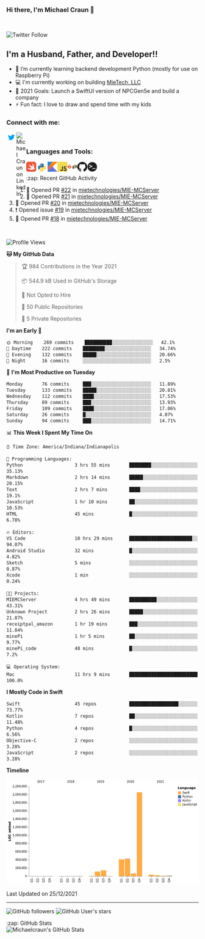 ### Hi there, I'm Michael Craun 👋 

<br />

![Twitter Follow](https://img.shields.io/twitter/follow/opkurix?style=social)

## I'm a Husband, Father, and Developer!!

- 🌱 I’m currently learning backend development Python (mostly for use on Raspberry Pi)
- 💻 I'm currently working on building [MieTech, LLC](https://github.com/mietechnologies)
- 🥅 2021 Goals: Launch a SwiftUI version of NPCGen5e and build a company
- ⚡ Fun fact: I love to draw and spend time with my kids

### Connect with me:

[<img align="left" alt="Michael Craun on Twitter" width="26px" src="https://raw.githubusercontent.com/github/explore/80688e429a7d4ef2fca1e82350fe8e3517d3494d/topics/twitter/twitter.png" />][twitter]
[<img align="left" alt="Michael Craun on LinkedIn" width="26px" src="https://cdn.jsdelivr.net/npm/simple-icons@v3/icons/linkedin.svg" />][linkedin]

<br />

### Languages and Tools:

[<img align="left" alt="Swift" width="26px" src="https://raw.githubusercontent.com/github/explore/80688e429a7d4ef2fca1e82350fe8e3517d3494d/topics/swift/swift.png" />][swift]
[<img align="left" alt="Python" width="30px" src="https://raw.githubusercontent.com/github/explore/80688e429a7d4ef2fca1e82350fe8e3517d3494d/topics/python/python.png" />][python]
[<img align="left" alt="Kotlin" width="26px" src="https://raw.githubusercontent.com/github/explore/80688e429a7d4ef2fca1e82350fe8e3517d3494d/topics/kotlin/kotlin.png" />][kotlin]
[<img align="left" alt="JavaScript" width="26px" src="https://raw.githubusercontent.com/github/explore/80688e429a7d4ef2fca1e82350fe8e3517d3494d/topics/javascript/javascript.png" />][javascript]
[<img align="left" alt="Git" width="26px" src="https://raw.githubusercontent.com/github/explore/80688e429a7d4ef2fca1e82350fe8e3517d3494d/topics/git/git.png" />]([])
[<img align="left" alt="GitHub" width="26px" src="https://raw.githubusercontent.com/github/explore/78df643247d429f6cc873026c0622819ad797942/topics/github/github.png" />][github]
[<img align="left" alt="Terminal" width="26px" src="https://raw.githubusercontent.com/github/explore/80688e429a7d4ef2fca1e82350fe8e3517d3494d/topics/terminal/terminal.png" />][terminal]

<br />
<br />

<summary>:zap: Recent GitHub Activity</summary>
  
<!--START_SECTION:activity-->
1. 💪 Opened PR [#22](https://github.com/mietechnologies/MIE-MCServer/pull/22) in [mietechnologies/MIE-MCServer](https://github.com/mietechnologies/MIE-MCServer)
2. 💪 Opened PR [#21](https://github.com/mietechnologies/MIE-MCServer/pull/21) in [mietechnologies/MIE-MCServer](https://github.com/mietechnologies/MIE-MCServer)
3. 💪 Opened PR [#20](https://github.com/mietechnologies/MIE-MCServer/pull/20) in [mietechnologies/MIE-MCServer](https://github.com/mietechnologies/MIE-MCServer)
4. ❗️ Opened issue [#19](https://github.com/mietechnologies/MIE-MCServer/issues/19) in [mietechnologies/MIE-MCServer](https://github.com/mietechnologies/MIE-MCServer)
5. 💪 Opened PR [#18](https://github.com/mietechnologies/MIE-MCServer/pull/18) in [mietechnologies/MIE-MCServer](https://github.com/mietechnologies/MIE-MCServer)
<!--END_SECTION:activity-->
  
<br />
  
<!--START_SECTION:waka-->
![Profile Views](http://img.shields.io/badge/Profile%20Views-1-blue)

**🐱 My GitHub Data** 

> 🏆 984 Contributions in the Year 2021
 > 
> 📦 544.9 kB Used in GitHub's Storage 
 > 
> 🚫 Not Opted to Hire
 > 
> 📜 50 Public Repositories 
 > 
> 🔑 5 Private Repositories  
 > 
**I'm an Early 🐤** 

```text
🌞 Morning    269 commits    ██████████░░░░░░░░░░░░░░░   42.1% 
🌆 Daytime    222 commits    ████████░░░░░░░░░░░░░░░░░   34.74% 
🌃 Evening    132 commits    █████░░░░░░░░░░░░░░░░░░░░   20.66% 
🌙 Night      16 commits     ░░░░░░░░░░░░░░░░░░░░░░░░░   2.5%

```
📅 **I'm Most Productive on Tuesday** 

```text
Monday       76 commits     ███░░░░░░░░░░░░░░░░░░░░░░   11.89% 
Tuesday      133 commits    █████░░░░░░░░░░░░░░░░░░░░   20.81% 
Wednesday    112 commits    ████░░░░░░░░░░░░░░░░░░░░░   17.53% 
Thursday     89 commits     ███░░░░░░░░░░░░░░░░░░░░░░   13.93% 
Friday       109 commits    ████░░░░░░░░░░░░░░░░░░░░░   17.06% 
Saturday     26 commits     █░░░░░░░░░░░░░░░░░░░░░░░░   4.07% 
Sunday       94 commits     ███░░░░░░░░░░░░░░░░░░░░░░   14.71%

```


📊 **This Week I Spent My Time On** 

```text
⌚︎ Time Zone: America/Indiana/Indianapolis

💬 Programming Languages: 
Python                   3 hrs 55 mins       ████████░░░░░░░░░░░░░░░░░   35.13% 
Markdown                 2 hrs 14 mins       █████░░░░░░░░░░░░░░░░░░░░   20.15% 
Text                     2 hrs 7 mins        ████░░░░░░░░░░░░░░░░░░░░░   19.1% 
JavaScript               1 hr 10 mins        ██░░░░░░░░░░░░░░░░░░░░░░░   10.53% 
HTML                     45 mins             █░░░░░░░░░░░░░░░░░░░░░░░░   6.78%

🔥 Editors: 
VS Code                  10 hrs 29 mins      ███████████████████████░░   94.07% 
Android Studio           32 mins             █░░░░░░░░░░░░░░░░░░░░░░░░   4.82% 
Sketch                   5 mins              ░░░░░░░░░░░░░░░░░░░░░░░░░   0.87% 
Xcode                    1 min               ░░░░░░░░░░░░░░░░░░░░░░░░░   0.24%

🐱‍💻 Projects: 
MIEMCServer              4 hrs 49 mins       ██████████░░░░░░░░░░░░░░░   43.31% 
Unknown Project          2 hrs 26 mins       █████░░░░░░░░░░░░░░░░░░░░   21.87% 
receiptpal_amazon        1 hr 19 mins        ███░░░░░░░░░░░░░░░░░░░░░░   11.84% 
minePi                   1 hr 5 mins         ██░░░░░░░░░░░░░░░░░░░░░░░   9.77% 
minePi_code              48 mins             █░░░░░░░░░░░░░░░░░░░░░░░░   7.2%

💻 Operating System: 
Mac                      11 hrs 9 mins       █████████████████████████   100.0%

```

**I Mostly Code in Swift** 

```text
Swift                    45 repos            ██████████████████░░░░░░░   73.77% 
Kotlin                   7 repos             ██░░░░░░░░░░░░░░░░░░░░░░░   11.48% 
Python                   4 repos             █░░░░░░░░░░░░░░░░░░░░░░░░   6.56% 
Objective-C              2 repos             ░░░░░░░░░░░░░░░░░░░░░░░░░   3.28% 
JavaScript               2 repos             ░░░░░░░░░░░░░░░░░░░░░░░░░   3.28%

```


**Timeline**

![Chart not found](https://raw.githubusercontent.com/Michaelcraun/Michaelcraun/main/charts/bar_graph.png) 


 Last Updated on 25/12/2021
<!--END_SECTION:waka-->

---
  
![GitHub followers](https://img.shields.io/github/followers/Michaelcraun?style=social)
![GitHub User's stars](https://img.shields.io/github/stars/Michaelcraun?style=social)
  
<summary>:zap: GitHub Stats</summary>

<img align="left" alt="Michaelcraun's GitHub Stats" src="https://github-readme-stats-8frbydxfs-michaelcraun.vercel.app/api?username=Michaelcraun" />

[twitter]: https://twitter.com/opkurix
[linkedin]: https://linkedin.com/in/michael-craun
[swift]: https://developer.apple.com/swift/
[python]: https://www.python.org
[kotlin]: https://kotlinlang.org
[javascript]: https://www.javascript.com
[github]: https://github.com/
[terminal]: https://en.wikipedia.org/wiki/Terminal_(macOS)
